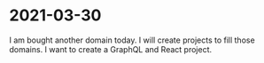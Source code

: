 # 2021-03-30

I am bought another domain today. I will create projects to fill those domains. I want to create a GraphQL and React project.